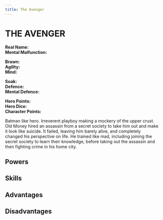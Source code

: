 ```yaml
---
title: The Avenger
---
```


# THE AVENGER
**Real Name:**<br>
**Mental Malfunction:**

**Brawn:**<br>
**Agility:**<br>
**Mind:**

**Soak:**<br>
**Defence:**<br>
**Mental Defence:**

**Hero Points:**<br>
**Hero Dice:**<br>
**Character Points:**

Batman like hero. Irreverent playboy making a mockery of the upper crust. Old Money hired an assassin from a secret society to take him out and make it look like suicide. It failed, leaving him barely alive, and completely changed his perspective on life. He trained like mad, including joining the secret society to learn their knowledge, before taking out the assassin and then fighting crime in his home city.

## Powers

## Skills

## Advantages

## Disadvantages
